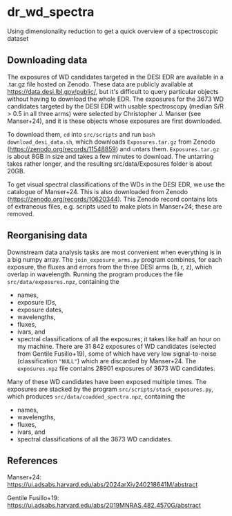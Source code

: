 # dr_wd_spectra
Using dimensionality reduction to get a quick overview of a spectroscopic dataset


## Downloading data

The exposures of WD candidates targeted in the DESI EDR are available in a .tar.gz file hosted on Zenodo.
These data are publicly available at https://data.desi.lbl.gov/public/, but it's difficult to query particular objects without having to download the whole EDR.
The exposures for the 3673 WD candidates targeted by the DESI EDR with usable spectroscopy (median S/R > 0.5 in all three arms) were selected by Christopher J. Manser (see Manser+24), and it is these objects whose exposures are first downloaded.

To download them, `cd` into `src/scripts` and run `bash download_desi_data.sh`, which downloads `Exposures.tar.gz` from Zenodo (https://zenodo.org/records/11548859) and untars them.
`Exposures.tar.gz` is about 8GB in size and takes a few minutes to download.
The untarring takes rather longer, and the resulting src/data/Exposures folder is about 20GB.

To get visual spectral classifications of the WDs in the DESI EDR, we use the catalogue of Manser+24.
This is also downloaded from Zenodo (https://zenodo.org/records/10620344).
This Zenodo record contains lots of extraneous files, e.g. scripts used to make plots in Manser+24; these are removed.

## Reorganising data

Downstream data analysis tasks are most convenient when everything is in a big numpy array.
The `join_exposure_arms.py` program combines, for each exposure, the fluxes and errors from the three DESI arms (b, r, z), which overlap in wavelength.
Running the program produces the file `src/data/exposures.npz`, containing the
- names,
- exposure IDs,
- exposure dates,
- wavelengths,
- fluxes,
- ivars, and
- spectral classifications
of all the exposures; it takes like half an hour on my machine.
There are 31 842 exposures of WD candidates (selected from Gentile Fusillo+19), some of which have very low signal-to-noise (classification `"NULL"`) which are discarded by Manser+24.
The `exposures.npz` file contains 28901 exposures of 3673 WD candidates.

Many of these WD candidates have been exposed multiple times.
The exposures are stacked by the program `src/scripts/stack_exposures.py`, which produces `src/data/coadded_spectra.npz`, containing the
- names,
- wavelengths,
- fluxes,
- ivars, and
- spectral classifications
of all the 3673 WD candidates.


## References
Manser+24:
https://ui.adsabs.harvard.edu/abs/2024arXiv240218641M/abstract

Gentile Fusillo+19:
https://ui.adsabs.harvard.edu/abs/2019MNRAS.482.4570G/abstract